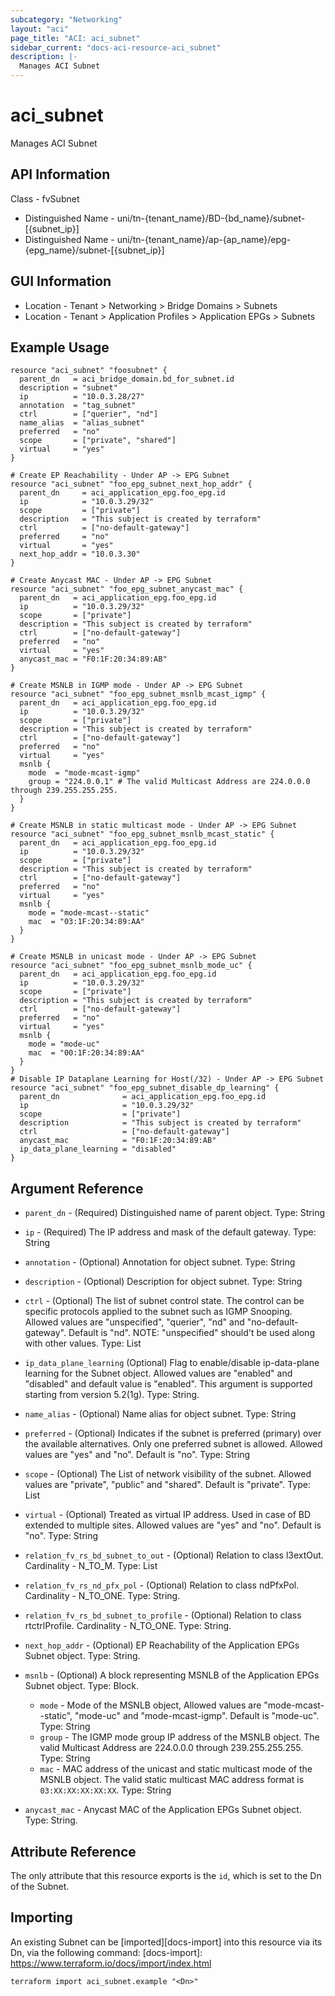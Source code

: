 ```yaml
---
subcategory: "Networking"
layout: "aci"
page_title: "ACI: aci_subnet"
sidebar_current: "docs-aci-resource-aci_subnet"
description: |-
  Manages ACI Subnet
---
```


# aci_subnet

Manages ACI Subnet

## API Information
Class - fvSubnet
- Distinguished Name - uni/tn-{tenant_name}/BD-{bd_name}/subnet-[{subnet_ip}]
- Distinguished Name - uni/tn-{tenant_name}/ap-{ap_name}/epg-{epg_name}/subnet-[{subnet_ip}]

## GUI Information
- Location - Tenant > Networking > Bridge Domains > Subnets
- Location - Tenant > Application Profiles > Application EPGs > Subnets

## Example Usage

```hcl
resource "aci_subnet" "foosubnet" {
  parent_dn   = aci_bridge_domain.bd_for_subnet.id
  description = "subnet"
  ip          = "10.0.3.28/27"
  annotation  = "tag_subnet"
  ctrl        = ["querier", "nd"]
  name_alias  = "alias_subnet"
  preferred   = "no"
  scope       = ["private", "shared"]
  virtual     = "yes"
}

# Create EP Reachability - Under AP -> EPG Subnet
resource "aci_subnet" "foo_epg_subnet_next_hop_addr" {
  parent_dn     = aci_application_epg.foo_epg.id
  ip            = "10.0.3.29/32"
  scope         = ["private"]
  description   = "This subject is created by terraform"
  ctrl          = ["no-default-gateway"]
  preferred     = "no"
  virtual       = "yes"
  next_hop_addr = "10.0.3.30"
}

# Create Anycast MAC - Under AP -> EPG Subnet
resource "aci_subnet" "foo_epg_subnet_anycast_mac" {
  parent_dn   = aci_application_epg.foo_epg.id
  ip          = "10.0.3.29/32"
  scope       = ["private"]
  description = "This subject is created by terraform"
  ctrl        = ["no-default-gateway"]
  preferred   = "no"
  virtual     = "yes"
  anycast_mac = "F0:1F:20:34:89:AB"
}

# Create MSNLB in IGMP mode - Under AP -> EPG Subnet
resource "aci_subnet" "foo_epg_subnet_msnlb_mcast_igmp" {
  parent_dn   = aci_application_epg.foo_epg.id
  ip          = "10.0.3.29/32"
  scope       = ["private"]
  description = "This subject is created by terraform"
  ctrl        = ["no-default-gateway"]
  preferred   = "no"
  virtual     = "yes"
  msnlb {
    mode  = "mode-mcast-igmp"
    group = "224.0.0.1" # The valid Multicast Address are 224.0.0.0 through 239.255.255.255.
  }
}

# Create MSNLB in static multicast mode - Under AP -> EPG Subnet
resource "aci_subnet" "foo_epg_subnet_msnlb_mcast_static" {
  parent_dn   = aci_application_epg.foo_epg.id
  ip          = "10.0.3.29/32"
  scope       = ["private"]
  description = "This subject is created by terraform"
  ctrl        = ["no-default-gateway"]
  preferred   = "no"
  virtual     = "yes"
  msnlb {
    mode = "mode-mcast--static"
    mac  = "03:1F:20:34:89:AA"
  }
}

# Create MSNLB in unicast mode - Under AP -> EPG Subnet
resource "aci_subnet" "foo_epg_subnet_msnlb_mode_uc" {
  parent_dn   = aci_application_epg.foo_epg.id
  ip          = "10.0.3.29/32"
  scope       = ["private"]
  description = "This subject is created by terraform"
  ctrl        = ["no-default-gateway"]
  preferred   = "no"
  virtual     = "yes"
  msnlb {
    mode = "mode-uc"
    mac  = "00:1F:20:34:89:AA"
  }
}
# Disable IP Dataplane Learning for Host(/32) - Under AP -> EPG Subnet
resource "aci_subnet" "foo_epg_subnet_disable_dp_learning" {
  parent_dn              = aci_application_epg.foo_epg.id
  ip                     = "10.0.3.29/32"
  scope                  = ["private"]
  description            = "This subject is created by terraform"
  ctrl                   = ["no-default-gateway"]
  anycast_mac            = "F0:1F:20:34:89:AB"
  ip_data_plane_learning = "disabled"
}
```

## Argument Reference

- `parent_dn` - (Required) Distinguished name of parent object. Type: String
- `ip` - (Required) The IP address and mask of the default gateway. Type: String
- `annotation` - (Optional) Annotation for object subnet. Type: String
- `description` - (Optional) Description for object subnet. Type: String
- `ctrl` - (Optional) The list of subnet control state. The control can be specific protocols applied to the subnet such as IGMP Snooping. Allowed values are "unspecified", "querier", "nd" and "no-default-gateway". Default is "nd". NOTE: "unspecified" should't be used along with other values. Type: List
- `ip_data_plane_learning` (Optional) Flag to enable/disable ip-data-plane learning for the Subnet object. Allowed values are "enabled" and "disabled" and default value is "enabled". This argument is supported starting from version 5.2(1g). Type: String.
- `name_alias` - (Optional) Name alias for object subnet. Type: String
- `preferred` - (Optional) Indicates if the subnet is preferred (primary) over the available alternatives. Only one preferred subnet is allowed. Allowed values are "yes" and "no". Default is "no". Type: String
- `scope` - (Optional) The List of network visibility of the subnet. Allowed values are "private", "public" and "shared". Default is "private". Type: List
- `virtual` - (Optional) Treated as virtual IP address. Used in case of BD extended to multiple sites. Allowed values are "yes" and "no". Default is "no". Type: String

- `relation_fv_rs_bd_subnet_to_out` - (Optional) Relation to class l3extOut. Cardinality - N_TO_M. Type: List
- `relation_fv_rs_nd_pfx_pol` - (Optional) Relation to class ndPfxPol. Cardinality - N_TO_ONE. Type: String.
- `relation_fv_rs_bd_subnet_to_profile` - (Optional) Relation to class rtctrlProfile. Cardinality - N_TO_ONE. Type: String.
- `next_hop_addr` - (Optional) EP Reachability of the Application EPGs Subnet object. Type: String.
- `msnlb` - (Optional) A block representing MSNLB of the Application EPGs Subnet object. Type: Block.
   - `mode` - Mode of the MSNLB object, Allowed values are "mode-mcast--static", "mode-uc" and "mode-mcast-igmp". Default is "mode-uc". Type: String
   - `group` - The IGMP mode group IP address of the MSNLB object. The valid Multicast Address are 224.0.0.0 through 239.255.255.255. Type: String
   - `mac` - MAC address of the unicast and static multicast mode of the MSNLB object. The valid static multicast MAC address format is `03:XX:XX:XX:XX:XX`. Type: String
- `anycast_mac` - Anycast MAC of the Application EPGs Subnet object. Type: String.
## Attribute Reference

The only attribute that this resource exports is the `id`, which is set to the
Dn of the Subnet.

## Importing

An existing Subnet can be [imported][docs-import] into this resource via its Dn, via the following command:
[docs-import]: https://www.terraform.io/docs/import/index.html

```
terraform import aci_subnet.example "<Dn>"
```
